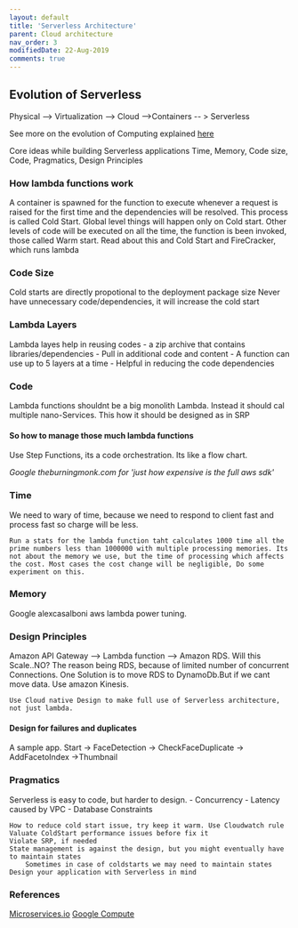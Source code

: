 ```yaml
---
layout: default
title: 'Serverless Architecture'
parent: Cloud architecture
nav_order: 3
modifiedDate: 22-Aug-2019
comments: true
---
```


## Evolution of Serverless

Physical --> Virtualization --> Cloud -->Containers -- > Serverless

See more on the evolution of Computing explained [here](https://www.ca.com/us/modern-software-factory/content/the-evolution-of-serverless-computing.html)

Core ideas while building Serverless applications
Time, Memory, Code size, Code, Pragmatics, Design Principles

### How lambda functions work

A container is spawned for the function to execute whenever a request is raised for the first time and the dependencies will be resolved. This process is called Cold Start. Global level things will happen only on Cold start. Other levels of code will be executed on all the time, the function is been invoked, those called Warm start.
Read about this and Cold Start and FireCracker, which runs lambda

### Code Size

Cold starts are directly propotional to the deployment package size
Never have unnecessary code/dependencies, it will increase the cold start

### Lambda Layers

Lambda layes help in reusing codes
    - a zip archive that contains libraries/dependencies
    - Pull in additional code and content
    - A function can use up to 5 layers at a time
    - Helpful in reducing the code dependencies

### Code

Lambda functions shouldnt be a big monolith Lambda. Instead it should cal multiple nano-Services. This how it should be designed as in SRP

#### So how to manage those much lambda functions

Use Step Functions, its a code orchestration. Its like a flow chart.

*Google theburningmonk.com for 'just how expensive is the full aws sdk'*

### Time

We need to wary of time, because we need to respond to client fast and process fast so charge will be less.

    Run a stats for the lambda function taht calculates 1000 time all the prime numbers less than 1000000 with multiple processing memories. Its not about the memory we use, but the time of processing which affects the cost. Most cases the cost change will be negligible, Do some experiment on this. 

### Memory


Google alexcasalboni aws lambda power tuning.

### Design Principles

Amazon API Gateway --> Lambda function --> Amazon RDS. Will this Scale..NO?
The reason being RDS, because of limited number of concurrent Connections.
    One Solution is to move RDS to DynamoDb.But if we cant move data.
    Use amazon Kinesis.

    Use Cloud native Design to make full use of Serverless architecture, not just lambda. 

#### Design for failures and duplicates

A sample app.
    Start -> FaceDetection -> CheckFaceDuplicate -> AddFacetoIndex ->Thumbnail

### Pragmatics

Serverless is easy to code, but harder to design.
        - Concurrency
        - Latency caused by VPC
        - Database Constraints

    How to reduce cold start issue, try keep it warm. Use Cloudwatch rule
    Valuate ColdStart performance issues before fix it
    Violate SRP, if needed
    State management is against the design, but you might eventually have to maintain states
        Sometimes in case of coldstarts we may need to maintain states
    Design your application with Serverless in mind

### References

<a href="http://microservices.io/patterns/microservices.html">Microservices.io</a>
<a href="https://cloud.google.com/appengine/docs/standard/python/designing-microservice-api">Google Compute</a>
